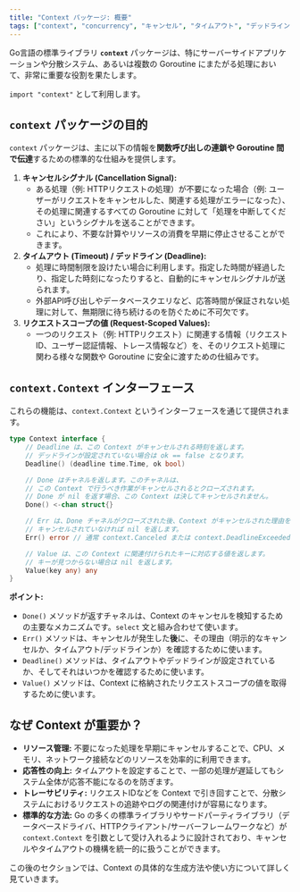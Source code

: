 ```yaml
---
title: "Context パッケージ: 概要"
tags: ["context", "concurrency", "キャンセル", "タイムアウト", "デッドライン", "値伝達", "リクエストスコープ"]
---
```


Go言語の標準ライブラリ **`context`** パッケージは、特にサーバーサイドアプリケーションや分散システム、あるいは複数の Goroutine にまたがる処理において、非常に重要な役割を果たします。

`import "context"` として利用します。

## `context` パッケージの目的

`context` パッケージは、主に以下の情報を**関数呼び出しの連鎖や Goroutine 間で伝達**するための標準的な仕組みを提供します。

1.  **キャンセルシグナル (Cancellation Signal):**
    *   ある処理（例: HTTPリクエストの処理）が不要になった場合（例: ユーザーがリクエストをキャンセルした、関連する処理がエラーになった）、その処理に関連するすべての Goroutine に対して「処理を中断してください」というシグナルを送ることができます。
    *   これにより、不要な計算やリソースの消費を早期に停止させることができます。
2.  **タイムアウト (Timeout) / デッドライン (Deadline):**
    *   処理に時間制限を設けたい場合に利用します。指定した時間が経過したり、指定した時刻になったりすると、自動的にキャンセルシグナルが送られます。
    *   外部API呼び出しやデータベースクエリなど、応答時間が保証されない処理に対して、無期限に待ち続けるのを防ぐために不可欠です。
3.  **リクエストスコープの値 (Request-Scoped Values):**
    *   一つのリクエスト（例: HTTPリクエスト）に関連する情報（リクエストID、ユーザー認証情報、トレース情報など）を、そのリクエスト処理に関わる様々な関数や Goroutine に安全に渡すための仕組みです。

## `context.Context` インターフェース

これらの機能は、`context.Context` というインターフェースを通じて提供されます。

```go
type Context interface {
    // Deadline は、この Context がキャンセルされる時刻を返します。
    // デッドラインが設定されていない場合は ok == false となります。
    Deadline() (deadline time.Time, ok bool)

    // Done はチャネルを返します。このチャネルは、
    // この Context で行うべき作業がキャンセルされるとクローズされます。
    // Done が nil を返す場合、この Context は決してキャンセルされません。
    Done() <-chan struct{}

    // Err は、Done チャネルがクローズされた後、Context がキャンセルされた理由を返します。
    // キャンセルされていなければ nil を返します。
    Err() error // 通常 context.Canceled または context.DeadlineExceeded を返す

    // Value は、この Context に関連付けられたキーに対応する値を返します。
    // キーが見つからない場合は nil を返します。
    Value(key any) any
}
```

**ポイント:**

*   `Done()` メソッドが返すチャネルは、Context のキャンセルを検知するための主要なメカニズムです。`select` 文と組み合わせて使います。
*   `Err()` メソッドは、キャンセルが発生した**後**に、その理由（明示的なキャンセルか、タイムアウト/デッドラインか）を確認するために使います。
*   `Deadline()` メソッドは、タイムアウトやデッドラインが設定されているか、そしてそれはいつかを確認するために使います。
*   `Value()` メソッドは、Context に格納されたリクエストスコープの値を取得するために使います。

## なぜ Context が重要か？

*   **リソース管理:** 不要になった処理を早期にキャンセルすることで、CPU、メモリ、ネットワーク接続などのリソースを効率的に利用できます。
*   **応答性の向上:** タイムアウトを設定することで、一部の処理が遅延してもシステム全体が応答不能になるのを防ぎます。
*   **トレーサビリティ:** リクエストIDなどを Context で引き回すことで、分散システムにおけるリクエストの追跡やログの関連付けが容易になります。
*   **標準的な方法:** Go の多くの標準ライブラリやサードパーティライブラリ（データベースドライバ、HTTPクライアント/サーバーフレームワークなど）が `context.Context` を引数として受け入れるように設計されており、キャンセルやタイムアウトの機構を統一的に扱うことができます。

この後のセクションでは、Context の具体的な生成方法や使い方について詳しく見ていきます。